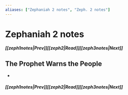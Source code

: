 ```yaml
---
aliases: ["Zephaniah 2 notes", "Zeph. 2 notes"]
---
```

# Zephaniah 2 notes
##### <span class=arrow-left></span>[[zeph1notes|Prev]]<span class=navigation-separator></span>[[zeph2|Read]]<span class=navigation-separator></span>[[zeph3notes|Next]]<span class=arrow-right></span>
## The Prophet Warns the People
- 
##### <span class=arrow-left></span>[[zeph1notes|Prev]]<span class=navigation-separator></span>[[zeph2|Read]]<span class=navigation-separator></span>[[zeph3notes|Next]]<span class=arrow-right></span>